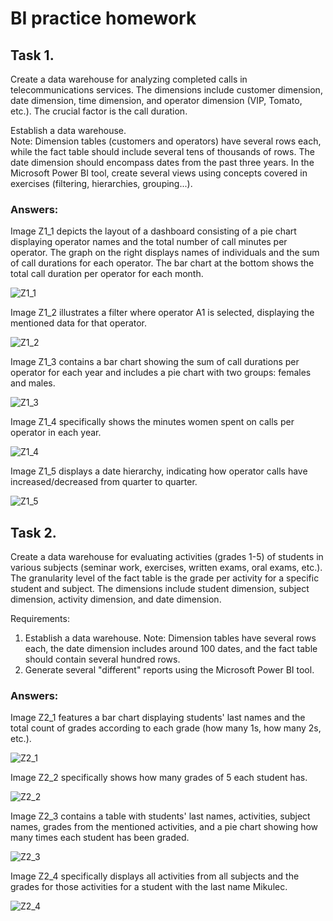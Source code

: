 # BI practice homework

## Task 1.

Create a data warehouse for analyzing completed calls in telecommunications services. The dimensions include customer dimension, date dimension, time dimension, and operator dimension (VIP, Tomato, etc.). The crucial factor is the call duration.

Establish a data warehouse. <br>
Note: Dimension tables (customers and operators) have several rows each, while the fact table should include several tens of thousands of rows. The date dimension should encompass dates from the past three years.
In the Microsoft Power BI tool, create several views using concepts covered in exercises (filtering, hierarchies, grouping...).

### Answers:
Image Z1_1 depicts the layout of a dashboard consisting of a pie chart displaying operator names and the total number of call minutes per operator. The graph on the right displays names of individuals and the sum of call durations for each operator. The bar chart at the bottom shows the total call duration per operator for each month. <br>

![Z1_1](https://github.com/petakantonio/BI_practice_homework/assets/126813875/6f4cf307-b008-4d53-8db1-594c417d760d)

Image Z1_2 illustrates a filter where operator A1 is selected, displaying the mentioned data for that operator. <br>

![Z1_2](https://github.com/petakantonio/BI_practice_homework/assets/126813875/63aa7865-a8b5-4444-b154-072d553b0764)

Image Z1_3 contains a bar chart showing the sum of call durations per operator for each year and includes a pie chart with two groups: females and males. <br>

![Z1_3](https://github.com/petakantonio/BI_practice_homework/assets/126813875/2a4b91be-e569-4ae9-961e-1df321ac5fa7)

Image Z1_4 specifically shows the minutes women spent on calls per operator in each year. <br>

![Z1_4](https://github.com/petakantonio/BI_practice_homework/assets/126813875/fbeaa81f-4efc-49cb-bd35-34855dab3c54)

Image Z1_5 displays a date hierarchy, indicating how operator calls have increased/decreased from quarter to quarter. <br>

![Z1_5](https://github.com/petakantonio/BI_practice_homework/assets/126813875/5ae3eb5b-1b51-4220-9103-e68708d447e7)



## Task 2.

Create a data warehouse for evaluating activities (grades 1-5) of students in various subjects (seminar work, exercises, written exams, oral exams, etc.). The granularity level of the fact table is the grade per activity for a specific student and subject. The dimensions include student dimension, subject dimension, activity dimension, and date dimension.

Requirements:
1. Establish a data warehouse. Note: Dimension tables have several rows each, the date dimension includes around 100 dates, and the fact table should contain several hundred rows.
2. Generate several "different" reports using the Microsoft Power BI tool.

### Answers:
Image Z2_1 features a bar chart displaying students' last names and the total count of grades according to each grade (how many 1s, how many 2s, etc.). <br>

![Z2_1](https://github.com/petakantonio/BI_practice_homework/assets/126813875/45755f5d-f547-4707-8f27-9267ae7f40ed)

Image Z2_2 specifically shows how many grades of 5 each student has. <br>

![Z2_2](https://github.com/petakantonio/BI_practice_homework/assets/126813875/0c5741fa-82fa-430b-b831-dfc80f65322d)

Image Z2_3 contains a table with students' last names, activities, subject names, grades from the mentioned activities, and a pie chart showing how many times each student has been graded. <br>

![Z2_3](https://github.com/petakantonio/BI_practice_homework/assets/126813875/ecf84fa8-3be2-49ed-a207-cd474f316196)

Image Z2_4 specifically displays all activities from all subjects and the grades for those activities for a student with the last name Mikulec. <br>

![Z2_4](https://github.com/petakantonio/BI_practice_homework/assets/126813875/0b94e33d-2abe-4ec9-b481-736b6492568b)

